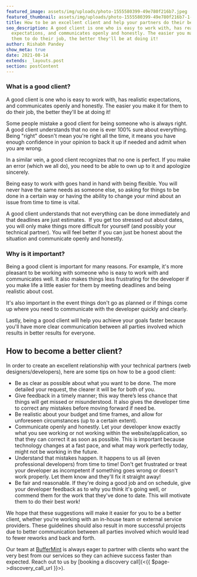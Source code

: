 ```yaml
---
featured_image: assets/img/uploads/photo-1555580399-49e780f216b7.jpeg
featured_thumbnail: assets/img/uploads/photo-1555580399-49e780f216b7-1-.jpeg
title: How to be an excellent client and help your partners do their best work?
seo_description: A good client is one who is easy to work with, has realistic
  expectations, and communicates openly and honestly. The easier you make it for
  them to do their job, the better they'll be at doing it!
author: Rishabh Pandey
show_meta: true
date: 2021-08-14
extends: _layouts.post
section: postContent
---
```

### What is a good client?

A good client is one who is easy to work with, has realistic expectations, and communicates openly and honestly. The easier you make it for them to do their job, the better they'll be at doing it!

Some people mistake a good client for being someone who is always right. A good client understands that no one is ever 100% sure about everything. Being "right" doesn't mean you're right all the time, it means you have enough confidence in your opinion to back it up if needed and admit when you are wrong.

In a similar vein, a good client recognizes that no one is perfect. If you make an error (which we all do), you need to be able to own up to it and apologize sincerely.

Being easy to work with goes hand in hand with being flexible. You will never have the same needs as someone else, so asking for things to be done in a certain way or having the ability to change your mind about an issue from time to time is vital.  

A good client understands that not everything can be done immediately and that deadlines are just estimates.  If you get too stressed out about dates, you will only make things more difficult for yourself (and possibly your technical partner). You will feel better if you can just be honest about the situation and communicate openly and honestly.



### Why is it important?

Being a good client is important for many reasons. For example, it's more pleasant to be working with someone who is easy to work with and communicates well. It also makes things less frustrating for the developer if you make life a little easier for them by meeting deadlines and being realistic about cost.

It's also important in the event things don't go as planned or if things come up where you need to communicate with the developer quickly and clearly.

Lastly, being a good client will help you achieve your goals faster because you'll have more clear communication between all parties involved which results in better results for everyone.



## How to become a better client?

In order to create an excellent relationship with your technical partners (web designers/developers), here are some tips on how to be a good client:

* Be as clear as possible about what you want to be done. The more detailed your request, the clearer it will be for both of you.
* Give feedback in a timely manner; this way there’s less chance that things will get missed or misunderstood. It also gives the developer time to correct any mistakes before moving forward if need be.
* Be realistic about your budget and time frames, and allow for unforeseen circumstances (up to a certain extent).
* Communicate openly and honestly. Let your developer know exactly what you see working or not working within the website/application, so that they can correct it as soon as possible. This is important because technology changes at a fast pace, and what may work perfectly today, might not be working in the future.
* Understand that mistakes happen. It happens to us all (even professional developers) from time to time! Don't get frustrated or treat your developer as incompetent if something goes wrong or doesn't work properly. Let them know and they'll fix it straight away!
* Be fair and reasonable. If they're doing a good job and on schedule, give your developer feedback as to why you think it's going well, or commend them for the work that they've done to date. This will motivate them to do their best work!  



We hope that these suggestions will make it easier for you to be a better client, whether you're working with an in-house team or external service providers. These guidelines should also result in more successful projects due to better communication between all parties involved which would lead to fewer reworks and back and forth.

Our team at [BufferMint](https://buffermint.com) is always eager to partner with clients who want the very best from our services so they can achieve success faster than expected. Reach out to us by [booking a discovery call](<{{ $page->discovery_call_url }}>).